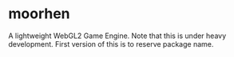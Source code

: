 # moorhen

A lightweight WebGL2 Game Engine. Note that this is under heavy development. First version of this is to reserve package name.